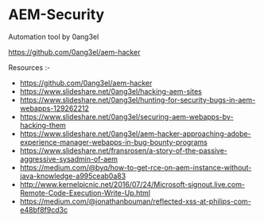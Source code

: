 # AEM-Security

Automation tool by 0ang3el

https://github.com/0ang3el/aem-hacker

Resources :-

* https://github.com/0ang3el/aem-hacker
* https://www.slideshare.net/0ang3el/hacking-aem-sites
* https://www.slideshare.net/0ang3el/hunting-for-security-bugs-in-aem-webapps-129262212
* https://www.slideshare.net/0ang3el/securing-aem-webapps-by-hacking-them
* https://www.slideshare.net/0ang3el/aem-hacker-approaching-adobe-experience-manager-webapps-in-bug-bounty-programs
* https://www.slideshare.net/fransrosen/a-story-of-the-passive-aggressive-sysadmin-of-aem
* https://medium.com/@byq/how-to-get-rce-on-aem-instance-without-java-knowledge-a995ceab0a83
* http://www.kernelpicnic.net/2016/07/24/Microsoft-signout.live.com-Remote-Code-Execution-Write-Up.html
* https://medium.com/@jonathanbouman/reflected-xss-at-philips-com-e48bf8f9cd3c
